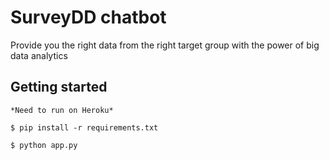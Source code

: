 # SurveyDD chatbot

Provide you the right data from the right target group with the power of big data analytics

## Getting started

```
*Need to run on Heroku*

$ pip install -r requirements.txt

$ python app.py
```
